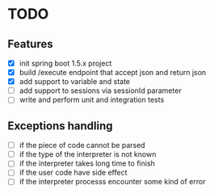# TODO
## Features
- [x] init spring boot 1.5.x project
- [x] build /execute endpoint that accept json and return json
- [x] add support to variable and state
- [ ] add support to sessions via sessionId parameter
- [ ] write and perform unit and integration tests
## Exceptions handling
- [ ] if the piece of code cannot be parsed
- [ ] if the type of the interpreter is not known
- [ ] if the interpreter takes long time to finish
- [ ] if the user code have side effect
- [ ] if the interpreter processs encounter some kind of error
